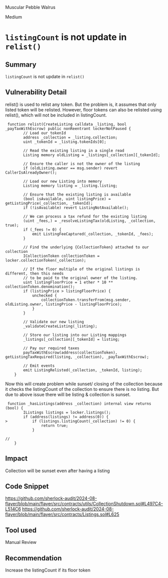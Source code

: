 Muscular Pebble Walrus

Medium

# `listingCount` is not update in `relist()`

## Summary
`listingCount` is not update in `relist()`

## Vulnerability Detail
relist() is used to relist any token. But the problem is, it assumes that only listed token will be relisted. However, floor tokens can also be relisted using relist(), which will not be included in listingCount.
```solidity
 function relist(CreateListing calldata _listing, bool _payTaxWithEscrow) public nonReentrant lockerNotPaused {
        // Load our tokenId
        address _collection = _listing.collection;
        uint _tokenId = _listing.tokenIds[0];

        // Read the existing listing in a single read
        Listing memory oldListing = _listings[_collection][_tokenId];

        // Ensure the caller is not the owner of the listing
        if (oldListing.owner == msg.sender) revert CallerIsAlreadyOwner();

        // Load our new Listing into memory
        Listing memory listing = _listing.listing;

        // Ensure that the existing listing is available
        (bool isAvailable, uint listingPrice) = getListingPrice(_collection, _tokenId);
        if (!isAvailable) revert ListingNotAvailable();

        // We can process a tax refund for the existing listing
        (uint _fees,) = _resolveListingTax(oldListing, _collection, true);
        if (_fees != 0) {
            emit ListingFeeCaptured(_collection, _tokenId, _fees);
        }

        // Find the underlying {CollectionToken} attached to our collection
        ICollectionToken collectionToken = locker.collectionToken(_collection);

        // If the floor multiple of the original listings is different, then this needs
        // to be paid to the original owner of the listing.
        uint listingFloorPrice = 1 ether * 10 ** collectionToken.denomination();
        if (listingPrice > listingFloorPrice) {
            unchecked {
                collectionToken.transferFrom(msg.sender, oldListing.owner, listingPrice - listingFloorPrice);
            }
        }

        // Validate our new listing
        _validateCreateListing(_listing);

        // Store our listing into our Listing mappings
        _listings[_collection][_tokenId] = listing;

        // Pay our required taxes
        payTaxWithEscrow(address(collectionToken), getListingTaxRequired(listing, _collection), _payTaxWithEscrow);

        // Emit events
        emit ListingRelisted(_collection, _tokenId, listing);
    }
```
Now this will create problem while sunset/ closing of the collection because it checks the listingCount of the collection to ensure there is no listing. But due to above issue there will be listing & collection is sunset.
```solidity
 function _hasListings(address _collection) internal view returns (bool) {
        IListings listings = locker.listings();
        if (address(listings) != address(0)) {
>           if (listings.listingCount(_collection) != 0) {
                return true;
            }

//
    }
```

## Impact
Collection will be sunset even after having a listing

## Code Snippet
https://github.com/sherlock-audit/2024-08-flayer/blob/main/flayer/src/contracts/utils/CollectionShutdown.sol#L497C4-L514C6
https://github.com/sherlock-audit/2024-08-flayer/blob/main/flayer/src/contracts/Listings.sol#L625

## Tool used
Manual Review

## Recommendation
Increase the listingCount if its floor token